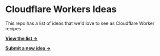 # Cloudflare Workers Ideas

This repo has a list of ideas that we'd love to see as Cloudflare Worker recipes

__[View the list →](https://github.com/conzorkingkong/cloudflare-workers-ideas/issues)__

__[Submit a new idea →](https://github.com/conzorkingkong/cloudflare-workers-ideas/issues/new)__
